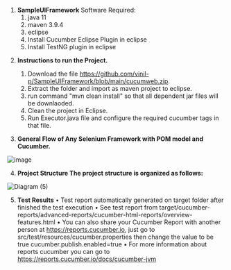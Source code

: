 1) **SampleUIFramework**
Software Required:
	1) java 11
	2) maven 3.9.4
	3) eclipse
	4) Install Cucumber Eclipse Plugin in eclipse
	5) Install TestNG plugin in eclipse

2. **Instructions to run the Project.**
    1) Download the file https://github.com/vinil-p/SampleUIFramework/blob/main/cucumweb.zip.
    2) Extract the folder and import as maven project to eclipse.
    3) run command "mvn clean install" so that all dependent jar files will be downlaoded.
    4) Clean the project in Eclipse.
    5) Run Executor.java file and configure the required cucumber tags in that file.

3. **General Flow of Any Selenium Framework with POM model and Cucumber.** 


![image](https://github.com/vinil-p/SampleUIFramework/assets/20809464/f265766a-8c5c-4388-afa8-5956fc8b0eda)

4) **Project Structure The project structure is organized as follows:**


![Diagram (5)](https://github.com/vinil-p/SampleUIFramework/assets/20809464/1d34886e-4458-47d6-8c35-7e66730e2bb0)



 

5) **Test Results**
•	Test report automatically generated on target folder after finished the test execution
•	See test report from target/cucumber-reports/advanced-reports/cucumber-html-reports/overview-features.html
•	You can also share your Cucumber Report with another person at https://reports.cucumber.io, just go to src/test/resources/cucumber.properties then change the value to be true
	cucumber.publish.enabled=true
•	For more information about reports cucumber you can go to https://reports.cucumber.io/docs/cucumber-jvm

